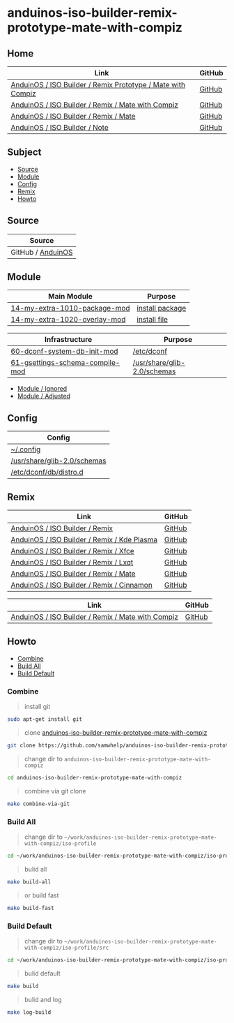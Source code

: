

# anduinos-iso-builder-remix-prototype-mate-with-compiz




## Home

| Link | GitHub |
| ---- | ------ |
| [AnduinOS / ISO Builder / Remix Prototype / Mate with Compiz](https://samwhelp.github.io/anduinos-iso-builder-remix-prototype-mate-with-compiz/) | [GitHub](https://github.com/samwhelp/anduinos-iso-builder-remix-prototype-mate-with-compiz) |
| [AnduinOS / ISO Builder / Remix / Mate with Compiz](https://samwhelp.github.io/anduinos-iso-builder-remix-mate-with-compiz/) | [GitHub](https://github.com/samwhelp/anduinos-iso-builder-remix-mate-with-compiz) |
| [AnduinOS / ISO Builder / Remix / Mate](https://samwhelp.github.io/anduinos-iso-builder-remix-mate/) | [GitHub](https://github.com/samwhelp/anduinos-iso-builder-remix-mate) |
| [AnduinOS / ISO Builder / Note](https://samwhelp.github.io/note-about-anduinos-iso-builder/) | [GitHub](https://github.com/samwhelp/note-about-anduinos-iso-builder) |




## Subject

* [Source](#source)
* [Module](#module)
* [Config](#config)
* [Remix](#remix)
* [Howto](#howto)




## Source

| Source |
| --- |
| GitHub / [AnduinOS](https://github.com/Anduin2017/AnduinOS)




## Module

| Main Module | Purpose |
| ----------- | ------- |
| [14-my-extra-1010-package-mod](https://github.com/samwhelp/anduinos-iso-builder-remix-prototype-mate-with-compiz/tree/main/asset/template/src/mods/14-my-extra-1010-package-mod) | [install package](https://github.com/samwhelp/anduinos-iso-builder-remix-prototype-mate-with-compiz/tree/main/asset/template/src/mods/14-my-extra-1010-package-mod/asset/package/install) |
| [14-my-extra-1020-overlay-mod](https://github.com/samwhelp/anduinos-iso-builder-remix-prototype-mate-with-compiz/tree/main/asset/template/src/mods/14-my-extra-1020-overlay-mod) | [install file](https://github.com/samwhelp/anduinos-iso-builder-remix-prototype-mate-with-compiz/tree/main/asset/template/src/mods/14-my-extra-1020-overlay-mod/asset/overlay) |


| Infrastructure | Purpose |
| -------------- | ------- |
| [60-dconf-system-db-init-mod](https://github.com/samwhelp/anduinos-iso-builder-remix-prototype-mate-with-compiz/tree/main/asset/template/src/mods/60-dconf-system-db-init-mod) | [/etc/dconf](https://github.com/samwhelp/anduinos-iso-builder-remix-prototype-mate-with-compiz/tree/main/asset/template/src/mods/14-my-extra-1020-overlay-mod/asset/overlay/etc/dconf) |
| [61-gsettings-schema-compile-mod](https://github.com/samwhelp/anduinos-iso-builder-remix-prototype-mate-with-compiz/tree/main/asset/template/src/mods/61-gsettings-schema-compile-mod) | [/usr/share/glib-2.0/schemas](https://github.com/samwhelp/anduinos-iso-builder-remix-prototype-mate-with-compiz/tree/main/asset/template/src/mods/14-my-extra-1020-overlay-mod/asset/overlay/usr/share/glib-2.0/schemas) |


* [Module / Ignored](https://github.com/samwhelp/anduinos-iso-builder-remix-prototype-mate-with-compiz/blob/main/helper/docs/module/module-ignored.md)
* [Module / Adjusted](https://github.com/samwhelp/anduinos-iso-builder-remix-prototype-mate-with-compiz/blob/main/helper/docs/module/module-adjusted.md)




## Config

| Config |
| ------ |
| [~/.config](https://github.com/samwhelp/anduinos-iso-builder-remix-prototype-mate-with-compiz/tree/main/asset/template/src/mods/14-my-extra-1020-overlay-mod/asset/overlay/etc/skel/.config) |
| [/usr/share/glib-2.0/schemas](https://github.com/samwhelp/anduinos-iso-builder-remix-prototype-mate-with-compiz/tree/main/asset/template/src/mods/14-my-extra-1020-overlay-mod/asset/overlay/usr/share/glib-2.0/schemas) |
| [/etc/dconf/db/distro.d](https://github.com/samwhelp/anduinos-iso-builder-remix-prototype-mate-with-compiz/tree/main/asset/template/src/mods/14-my-extra-1020-overlay-mod/asset/overlay/etc/dconf/db/distro.d) |




## Remix

| Link | GitHub |
| ---- | ------ |
| [AnduinOS / ISO Builder / Remix](https://samwhelp.github.io/anduinos-iso-builder-remix/) | [GitHub](https://github.com/samwhelp/anduinos-iso-builder-remix) |
| [AnduinOS / ISO Builder / Remix / Kde Plasma](https://samwhelp.github.io/anduinos-iso-builder-remix-kde-plasma/) | [GitHub](https://github.com/samwhelp/anduinos-iso-builder-remix-kde-plasma) |
| [AnduinOS / ISO Builder / Remix / Xfce](https://samwhelp.github.io/anduinos-iso-builder-remix-xfce/) | [GitHub](https://github.com/samwhelp/anduinos-iso-builder-remix-xfce) |
| [AnduinOS / ISO Builder / Remix / Lxqt](https://samwhelp.github.io/anduinos-iso-builder-remix-lxqt/) | [GitHub](https://github.com/samwhelp/anduinos-iso-builder-remix-lxqt) |
| [AnduinOS / ISO Builder / Remix / Mate](https://samwhelp.github.io/anduinos-iso-builder-remix-mate/) | [GitHub](https://github.com/samwhelp/anduinos-iso-builder-remix-mate) |
| [AnduinOS / ISO Builder / Remix / Cinnamon](https://samwhelp.github.io/anduinos-iso-builder-remix-cinnamon/) | [GitHub](https://github.com/samwhelp/anduinos-iso-builder-remix-cinnamon) |


| Link | GitHub |
| ---- | ------ |
| [AnduinOS / ISO Builder / Remix / Mate with Compiz](https://samwhelp.github.io/anduinos-iso-builder-remix-mate-with-compiz/) | [GitHub](https://github.com/samwhelp/anduinos-iso-builder-remix-mate-with-compiz) |




## Howto

* [Combine](#combine)
* [Build All](#build-all)
* [Build Default](#build-default)




### Combine

> install git

``` sh
sudo apt-get install git
```


> clone [anduinos-iso-builder-remix-prototype-mate-with-compiz](https://github.com/samwhelp/anduinos-iso-builder-remix-prototype-mate-with-compiz)

``` sh
git clone https://github.com/samwhelp/anduinos-iso-builder-remix-prototype-mate-with-compiz.git
```


> change dir to `anduinos-iso-builder-remix-prototype-mate-with-compiz`

``` sh
cd anduinos-iso-builder-remix-prototype-mate-with-compiz
```


> combine via git clone

``` sh
make combine-via-git
```




### Build All


> change dir to `~/work/anduinos-iso-builder-remix-prototype-mate-with-compiz/iso-profile`

``` sh
cd ~/work/anduinos-iso-builder-remix-prototype-mate-with-compiz/iso-profile
```


> bulid all

``` sh
make build-all
```


> or build fast

``` sh
make build-fast
```




### Build Default


> change dir to `~/work/anduinos-iso-builder-remix-prototype-mate-with-compiz/iso-profile/src`

``` sh
cd ~/work/anduinos-iso-builder-remix-prototype-mate-with-compiz/iso-profile/src
```


> bulid default

``` sh
make build
```


> bulid and log

``` sh
make log-build
```
